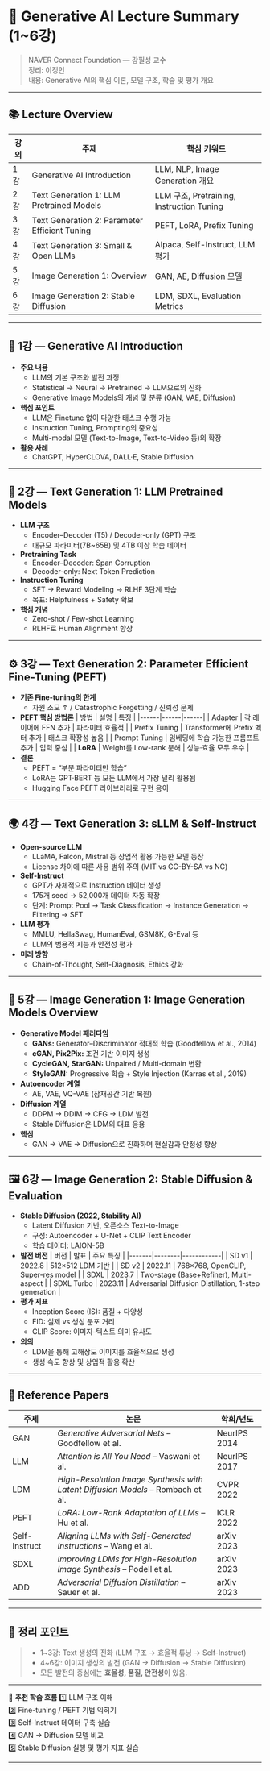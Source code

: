 # 🧠 Generative AI Lecture Summary (1~6강)
> NAVER Connect Foundation — 강필성 교수  
> 정리: 이정인  
> 내용: Generative AI의 핵심 이론, 모델 구조, 학습 및 평가 개요  

---

## 📚 **Lecture Overview**

| 강의 | 주제 | 핵심 키워드 |
|------|------|--------------|
| 1강 | Generative AI Introduction | LLM, NLP, Image Generation 개요 |
| 2강 | Text Generation 1: LLM Pretrained Models | LLM 구조, Pretraining, Instruction Tuning |
| 3강 | Text Generation 2: Parameter Efficient Tuning | PEFT, LoRA, Prefix Tuning |
| 4강 | Text Generation 3: Small & Open LLMs | Alpaca, Self-Instruct, LLM 평가 |
| 5강 | Image Generation 1: Overview | GAN, AE, Diffusion 모델 |
| 6강 | Image Generation 2: Stable Diffusion | LDM, SDXL, Evaluation Metrics |

---

## 🧩 **1강 — Generative AI Introduction**

- **주요 내용**
  - LLM의 기본 구조와 발전 과정
  - Statistical → Neural → Pretrained → LLM으로의 진화
  - Generative Image Models의 개념 및 분류 (GAN, VAE, Diffusion)
- **핵심 포인트**
  - LLM은 Finetune 없이 다양한 태스크 수행 가능
  - Instruction Tuning, Prompting의 중요성
  - Multi-modal 모델 (Text-to-Image, Text-to-Video 등)의 확장
- **활용 사례**
  - ChatGPT, HyperCLOVA, DALL·E, Stable Diffusion

---

## 🧠 **2강 — Text Generation 1: LLM Pretrained Models**

- **LLM 구조**
  - Encoder–Decoder (T5) / Decoder-only (GPT) 구조
  - 대규모 파라미터(7B~65B) 및 4TB 이상 학습 데이터
- **Pretraining Task**
  - Encoder–Decoder: Span Corruption
  - Decoder-only: Next Token Prediction
- **Instruction Tuning**
  - SFT → Reward Modeling → RLHF 3단계 학습
  - 목표: Helpfulness + Safety 확보
- **핵심 개념**
  - Zero-shot / Few-shot Learning
  - RLHF로 Human Alignment 향상

---

## ⚙️ **3강 — Text Generation 2: Parameter Efficient Fine-Tuning (PEFT)**

- **기존 Fine-tuning의 한계**
  - 자원 소모 ↑ / Catastrophic Forgetting / 신뢰성 문제
- **PEFT 핵심 방법론**
  | 방법 | 설명 | 특징 |
  |------|------|------|
  | Adapter | 각 레이어에 FFN 추가 | 파라미터 효율적 |
  | Prefix Tuning | Transformer에 Prefix 벡터 추가 | 태스크 확장성 높음 |
  | Prompt Tuning | 임베딩에 학습 가능한 프롬프트 추가 | 입력 중심 |
  | **LoRA** | Weight를 Low-rank 분해 | 성능·효율 모두 우수 |
- **결론**
  - PEFT = “부분 파라미터만 학습”
  - LoRA는 GPT·BERT 등 모든 LLM에서 가장 널리 활용됨
  - Hugging Face PEFT 라이브러리로 구현 용이

---

## 🌍 **4강 — Text Generation 3: sLLM & Self-Instruct**

- **Open-source LLM**
  - LLaMA, Falcon, Mistral 등 상업적 활용 가능한 모델 등장
  - License 차이에 따른 사용 범위 주의 (MIT vs CC-BY-SA vs NC)
- **Self-Instruct**
  - GPT가 자체적으로 Instruction 데이터 생성
  - 175개 seed → 52,000개 데이터 자동 확장
  - 단계: Prompt Pool → Task Classification → Instance Generation → Filtering → SFT
- **LLM 평가**
  - MMLU, HellaSwag, HumanEval, GSM8K, G-Eval 등
  - LLM의 범용적 지능과 안전성 평가
- **미래 방향**
  - Chain-of-Thought, Self-Diagnosis, Ethics 강화

---

## 🎨 **5강 — Image Generation 1: Image Generation Models Overview**

- **Generative Model 패러다임**
  - **GANs:** Generator–Discriminator 적대적 학습 (Goodfellow et al., 2014)
  - **cGAN, Pix2Pix:** 조건 기반 이미지 생성
  - **CycleGAN, StarGAN:** Unpaired / Multi-domain 변환
  - **StyleGAN:** Progressive 학습 + Style Injection (Karras et al., 2019)
- **Autoencoder 계열**
  - AE, VAE, VQ-VAE (잠재공간 기반 복원)
- **Diffusion 계열**
  - DDPM → DDIM → CFG → LDM 발전
  - Stable Diffusion은 LDM의 대표 응용
- **핵심**
  - GAN → VAE → Diffusion으로 진화하며 현실감과 안정성 향상

---

## 🖼️ **6강 — Image Generation 2: Stable Diffusion & Evaluation**

- **Stable Diffusion (2022, Stability AI)**
  - Latent Diffusion 기반, 오픈소스 Text-to-Image
  - 구성: Autoencoder + U-Net + CLIP Text Encoder
  - 학습 데이터: LAION-5B
- **발전 버전**
  | 버전 | 발표 | 주요 특징 |
  |-------|--------|------------|
  | SD v1 | 2022.8 | 512×512 LDM 기반 |
  | SD v2 | 2022.11 | 768×768, OpenCLIP, Super-res model |
  | SDXL | 2023.7 | Two-stage (Base+Refiner), Multi-aspect |
  | SDXL Turbo | 2023.11 | Adversarial Diffusion Distillation, 1-step generation |
- **평가 지표**
  - Inception Score (IS): 품질 + 다양성
  - FID: 실제 vs 생성 분포 거리
  - CLIP Score: 이미지–텍스트 의미 유사도
- **의의**
  - LDM을 통해 고해상도 이미지를 효율적으로 생성
  - 생성 속도 향상 및 상업적 활용 확산

---

## 🧾 **Reference Papers**

| 주제 | 논문 | 학회/년도 |
|------|------|------------|
| GAN | *Generative Adversarial Nets* – Goodfellow et al. | NeurIPS 2014 |
| LLM | *Attention is All You Need* – Vaswani et al. | NeurIPS 2017 |
| LDM | *High-Resolution Image Synthesis with Latent Diffusion Models* – Rombach et al. | CVPR 2022 |
| PEFT | *LoRA: Low-Rank Adaptation of LLMs* – Hu et al. | ICLR 2022 |
| Self-Instruct | *Aligning LLMs with Self-Generated Instructions* – Wang et al. | arXiv 2023 |
| SDXL | *Improving LDMs for High-Resolution Image Synthesis* – Podell et al. | arXiv 2023 |
| ADD | *Adversarial Diffusion Distillation* – Sauer et al. | arXiv 2023 |

---

## 🧠 **정리 포인트**
> - 1~3강: Text 생성의 진화 (LLM 구조 → 효율적 튜닝 → Self-Instruct)
> - 4~6강: 이미지 생성의 발전 (GAN → Diffusion → Stable Diffusion)
> - 모든 발전의 중심에는 **효율성, 품질, 안전성**이 있음.

---

📌 **추천 학습 흐름**
1️⃣ LLM 구조 이해  
2️⃣ Fine-tuning / PEFT 기법 익히기  
3️⃣ Self-Instruct 데이터 구축 실습  
4️⃣ GAN → Diffusion 모델 비교  
5️⃣ Stable Diffusion 실행 및 평가 지표 실습  

---